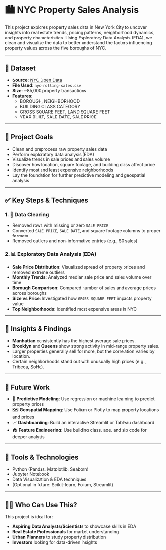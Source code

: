 # 🏙️ NYC Property Sales Analysis

This project explores property sales data in New York City to uncover insights into real estate trends, pricing patterns, neighborhood dynamics, and property characteristics. Using Exploratory Data Analysis (EDA), we clean and visualize the data to better understand the factors influencing property values across the five boroughs of NYC.

---

## 📁 Dataset

- **Source**: [NYC Open Data](https://www.kaggle.com/datasets/new-york-city/nyc-property-sales)
- **File Used**: `nyc-rolling-sales.csv`
- **Size**: ~85,000 property transactions
- **Features**:
  - BOROUGH, NEIGHBORHOOD
  - BUILDING CLASS CATEGORY
  - GROSS SQUARE FEET, LAND SQUARE FEET
  - YEAR BUILT, SALE DATE, SALE PRICE

---

## 🎯 Project Goals

- Clean and preprocess raw property sales data
- Perform exploratory data analysis (EDA)
- Visualize trends in sale prices and sales volume
- Discover how location, square footage, and building class affect price
- Identify most and least expensive neighborhoods
- Lay the foundation for further predictive modeling and geospatial analysis

---

## ✅ Key Steps & Techniques

### 1. 🧹 Data Cleaning
- Removed rows with missing or zero `SALE PRICE`
- Converted `SALE PRICE`, `SALE DATE`, and square footage columns to proper formats
- Removed outliers and non-informative entries (e.g., $0 sales)

### 2. 📊 Exploratory Data Analysis (EDA)
- **Sale Price Distribution**: Visualized spread of property prices and removed extreme outliers
- **Monthly Trends**: Analyzed median sale price and sales volume over time
- **Borough Comparison**: Compared number of sales and average prices across boroughs
- **Size vs Price**: Investigated how `GROSS SQUARE FEET` impacts property value
- **Top Neighborhoods**: Identified most expensive areas in NYC

---

## 🧠 Insights & Findings

- **Manhattan** consistently has the highest average sale prices.
- **Brooklyn** and **Queens** show strong activity in mid-range property sales.
- Larger properties generally sell for more, but the correlation varies by location.
- Certain neighborhoods stand out with unusually high prices (e.g., Tribeca, SoHo).

---

## 📌 Future Work

- 🔮 **Predictive Modeling**: Use regression or machine learning to predict property prices
- 🗺️ **Geospatial Mapping**: Use Folium or Plotly to map property locations and prices
- 📈 **Dashboarding**: Build an interactive Streamlit or Tableau dashboard
- 🏠 **Feature Engineering**: Use building class, age, and zip code for deeper analysis

---

## 🧰 Tools & Technologies

- Python (Pandas, Matplotlib, Seaborn)
- Jupyter Notebook
- Data Visualization & EDA techniques
- (Optional in future: Scikit-learn, Folium, Streamlit)

---

## 👨‍💼 Who Can Use This?

This project is ideal for:
- **Aspiring Data Analysts/Scientists** to showcase skills in EDA
- **Real Estate Professionals** for market understanding
- **Urban Planners** to study property distribution
- **Investors** looking for data-driven insights
